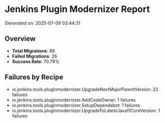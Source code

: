 
# Jenkins Plugin Modernizer Report
Generated on: 2025-07-09 03:44:31

## Overview
- **Total Migrations**: 89
- **Failed Migrations**: 26
- **Success Rate**: 70.79%

## Failures by Recipe
- io.jenkins.tools.pluginmodernizer.UpgradeNextMajorParentVersion: 23 failures
- io.jenkins.tools.pluginmodernizer.AddCodeOwner: 1 failures
- io.jenkins.tools.pluginmodernizer.SetupDependabot: 1 failures
- io.jenkins.tools.pluginmodernizer.UpgradeToLatestJava11CoreVersion: 1 failures
